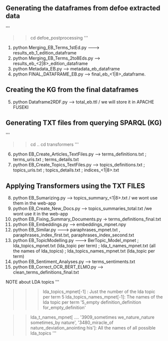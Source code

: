 
## Generating the dataframes from defoe extracted data
'''
>> cd defoe_postprocessing
'''
1. python Merging_EB_Terms_1stEd.py ---> results_eb_1_edition_dataframe
2. python Merging_EB_Terms_2to8Eds.py --> results_eb_<2|8>_edition_dataframe
3. python Metadata_EB.py --> metadata_eb_dataframe             
4. python FINAL_DATAFRAME_EB.py --> final_eb_<1|8>_dataframe.

## Creating the KG from the final dataframes
5. python Dataframe2RDF.py --> total_eb.ttl / we will store it in APACHE FUSEKI

## Generating TXT files from querying SPARQL (KG)
'''
>> cd ..
>> cd transformers
'''
6. python EB_Create_Articles_TextFiles.py --> terms_definitions.txt ; terms_uris.txt ; terms_details.txt
7. python EB_Create_Topics_TextFiles.py --> topics_definitions.txt ; topics_uris.txt ; topics_details.txt ; indices_<1|8>.txt

## Applying Transformers using the TXT FILES
8. python EB_Sumarizing.py --> topics_summary_<1|8>.txt / we wont use them in the web-app
9. python EB_Create_New_Docs.py --> topics_summaries_total.txt /we wont use it in the web-app
10. python EB_Fixing_Summary_Documents.py -> terms_definitions_final.txt
11. python EB_Embeddings.py --> embeddings_mpnet.npy
12. python EB_Similar.py ---> paraphrases_mpnet.txt , paraphrases_index_first.txt, paraphrases_index_second.txt
13. python EB_TopicModelling.py ---> BerTopic_Model_mpnet ; lda_topics_mpnet.txt (lda_topic per term) ; lda_t_names_mpnet.txt (all the names of lda_topics) ; lda_topics_names_mpnet.txt (lda_topic per term)
14. python EB_Sentiment_Analyses.py --> terms_sentiments.txt
15. python EB_Correct_OCR_BERT_ELMO.py --> clean_terms_definitions_final.txt

NOTE about LDA topics
'''
>>> lda_topics_mpnet[-1] : Just the number of the lda topic per term
5
>>> lda_topics_names_mpnet[-1]: The names of the lda topic per term
'5_empty definition_definition for_empty_definition'

>>lda_t_names_mpnet[ .... '3909_sometimes we_nature_nature sometimes_by nature', '3480_miracle_of nature_deviation_anointing his']: All the names of all possible lda_topics
'''
